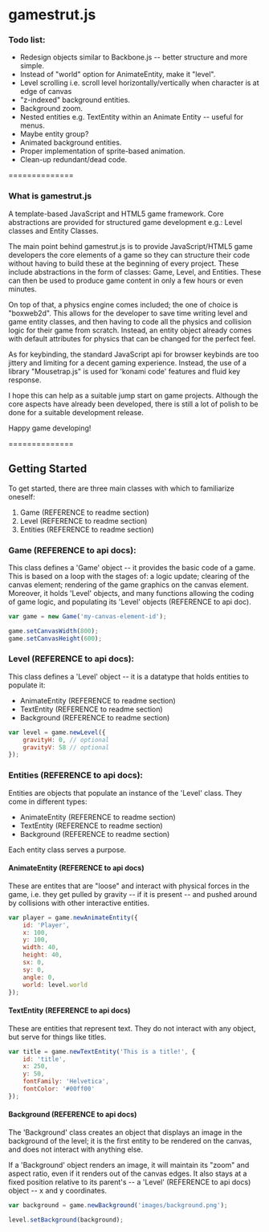 gamestrut.js
==============

### Todo list:

* Redesign objects similar to Backbone.js -- better structure and more simple.
* Instead of "world" option for AnimateEntity, make it "level".
* Level scrolling i.e. scroll level horizontally/vertically when character is at edge of canvas
* "z-indexed" background entities.
* Background zoom.
* Nested entities e.g. TextEntity within an Animate Entity -- useful for menus.
* Maybe entity group?
* Animated background entities.
* Proper implementation of sprite-based animation.
* Clean-up redundant/dead code.

==============
### What is gamestrut.js

A template-based JavaScript and HTML5 game framework. Core abstractions are provided for structured game development e.g.: Level classes and Entity Classes. 

The main point behind gamestrut.js is to provide JavaScript/HTML5 game developers the core elements of a game so they can structure their code without having to build these at the beginning of every project. These include abstractions in the form of classes: Game, Level, and Entities. These can then be used to produce game content in only a few hours or even minutes. 

On top of that, a physics engine comes included; the one of choice is "boxweb2d". This allows for the developer to save time writing level and game entity classes, and then having to code all the physics and collision logic for their game from scratch. Instead, an entity object already comes with default attributes for physics that can be changed for the perfect feel. 

As for keybinding, the standard JavaScript api for browser keybinds are too jittery and limiting for a decent gaming experience. Instead, the use of a library "Mousetrap.js" is used for 'konami code' features and fluid key response.

I hope this can help as a suitable jump start on game projects. Although the core aspects have already been developed, there is still a lot of polish to be done for a suitable development release. 

Happy game developing! 

==============
## Getting Started

To get started, there are three main classes with which to familiarize oneself:

1. Game (REFERENCE to readme section)
2. Level (REFERENCE to readme section)
3. Entities (REFERENCE to readme section)

### Game (REFERENCE to api docs):

This class defines a 'Game' object -- it provides the basic code of a game. This is based on a loop with the stages of: a logic update; clearing of the canvas element; rendering of the game graphics on the canvas element. Moreover, it holds 'Level' objects, and many functions allowing the coding of game logic, and populating its 'Level' objects (REFERENCE to api doc).

~~~~ javascript
var game = new Game('my-canvas-element-id');

game.setCanvasWidth(800);
game.setCanvasHeight(600);
~~~~

### Level (REFERENCE to api docs):

This class defines a 'Level' object -- it is a datatype that holds entities to populate it:

* AnimateEntity (REFERENCE to readme section)
* TextEntity (REFERENCE to readme section)
* Background (REFERENCE to readme section)

~~~~ javascript
var level = game.newLevel({
	gravityH: 0, // optional
	gravityV: 58 // optional
});
~~~~

### Entities (REFERENCE to api docs):

Entities are objects that populate an instance of the 'Level' class. They come in different types:

* AnimateEntity (REFERENCE to readme section)
* TextEntity (REFERENCE to readme section)
* Background (REFERENCE to readme section)

Each entity class serves a purpose.

#### AnimateEntity (REFERENCE to api docs)

These are entites that are "loose" and interact with physical forces in the game, i.e. they get pulled by gravity -- if it is present -- and pushed around by collisions with other interactive entities.

~~~~ javascript 
var player = game.newAnimateEntity({
	id: 'Player',
	x: 100,
	y: 100,
	width: 40,
	height: 40,
	sx: 0,
	sy: 0,
	angle: 0, 
	world: level.world
});
~~~~
#### TextEntity (REFERENCE to api docs)

These are entities that represent text. They do not interact with any object, but serve for things like titles. 

~~~~ javascript
var title = game.newTextEntity('This is a title!', {
	id: 'title',
	x: 250,
	y: 50,
	fontFamily: 'Helvetica',
	fontColor: '#00ff00'
});
~~~~

#### Background (REFERENCE to api docs)

The 'Background' class creates an object that displays an image in the background of the level; it is the first entity to be rendered on the canvas, and does not interact with anything else.

If a 'Background' object renders an image, it will maintain its "zoom" and aspect ratio, even if it renders out of the canvas edges. It also stays at a fixed position relative to its parent's -- a 'Level' (REFERENCE to api docs) object -- x and y coordinates.

~~~~ javascript
var background = game.newBackground('images/background.png');

level.setBackground(background);
~~~~
